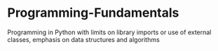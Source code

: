 # Programming-Fundamentals
Programming in Python with limits on library imports or use of external classes, emphasis on data structures and algorithms
